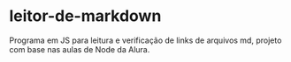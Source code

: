 # leitor-de-markdown
Programa em JS para leitura e verificação de links de arquivos md, projeto com base nas aulas de Node da Alura.
